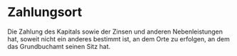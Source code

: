 # Zahlungsort

Die Zahlung des Kapitals sowie der Zinsen und anderen Nebenleistungen hat, soweit nicht ein anderes bestimmt ist, an dem Orte zu erfolgen, an dem das Grundbuchamt seinen Sitz hat.